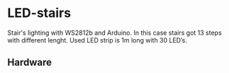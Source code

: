 # LED-stairs
Stair's lighting with WS2812b and Arduino. In this case stairs got 13 steps with different lenght. Used LED strip is 1m long with 30 LED’s.

## Hardware

